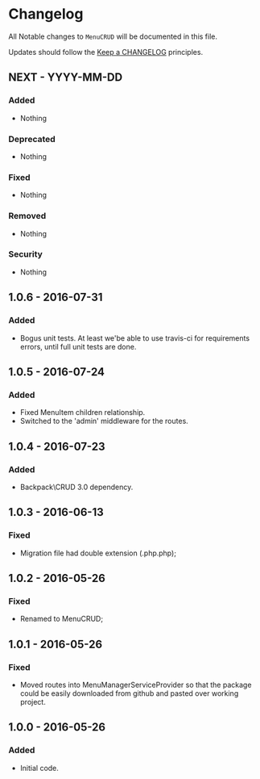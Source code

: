 # Changelog

All Notable changes to `MenuCRUD` will be documented in this file.

Updates should follow the [Keep a CHANGELOG](http://keepachangelog.com/) principles.

## NEXT - YYYY-MM-DD

### Added
- Nothing

### Deprecated
- Nothing

### Fixed
- Nothing

### Removed
- Nothing

### Security
- Nothing



## 1.0.6 - 2016-07-31

### Added
- Bogus unit tests. At least we'be able to use travis-ci for requirements errors, until full unit tests are done.


## 1.0.5 - 2016-07-24

### Added
- Fixed MenuItem children relationship.
- Switched to the 'admin' middleware for the routes.


## 1.0.4 - 2016-07-23

### Added
- Backpack\CRUD 3.0 dependency.


## 1.0.3 - 2016-06-13

### Fixed
- Migration file had double extension (.php.php);


## 1.0.2 - 2016-05-26

### Fixed
- Renamed to MenuCRUD;


## 1.0.1 - 2016-05-26

### Fixed
- Moved routes into MenuManagerServiceProvider so that the package could be easily downloaded from github and pasted over working project.


## 1.0.0 - 2016-05-26

### Added
- Initial code.
